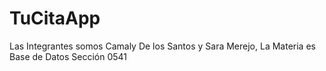 # TuCitaApp
 Las Integrantes somos Camaly De los Santos y Sara Merejo, La Materia es Base de Datos Sección 0541
